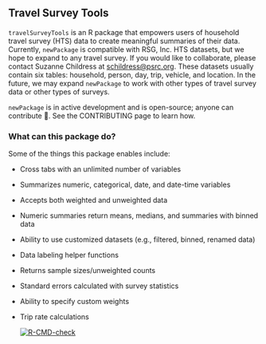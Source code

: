 ## Travel Survey Tools
`travelSurveyTools` is an R package that empowers users of household travel survey (HTS) data to create meaningful summaries of their data. Currently, `newPackage` is compatible with RSG, Inc. HTS datasets, but we hope to expand to any travel survey. If you would like to collaborate, please contact Suzanne Childress at schildress@psrc.org. These datasets usually contain six tables: household, person, day, trip, vehicle, and location. In the future, we may expand `newPackage` to work with other types of travel survey data or other types of surveys.

`newPackage` is in active development and is open-source; anyone can contribute 🤝. See the CONTRIBUTING page to learn how.

### What can this package do?
Some of the things this package enables include:
* Cross tabs with an unlimited number of variables 
* Summarizes numeric, categorical, date, and date-time variables
* Accepts both weighted and unweighted data
* Numeric summaries return means, medians, and summaries with binned data
* Ability to use customized datasets (e.g., filtered, binned, renamed data)
* Data labeling helper functions
* Returns sample sizes/unweighted counts
* Standard errors calculated with survey statistics
* Ability to specify custom weights
* Trip rate calculations

  <!-- badges: start -->
  [![R-CMD-check](https://github.com/RSGInc/rsgSurveyTools/actions/workflows/R-CMD-check.yaml/badge.svg)](https://github.com/RSGInc/rsgSurveyTools/actions/workflows/R-CMD-check.yaml)
  <!-- badges: end -->
